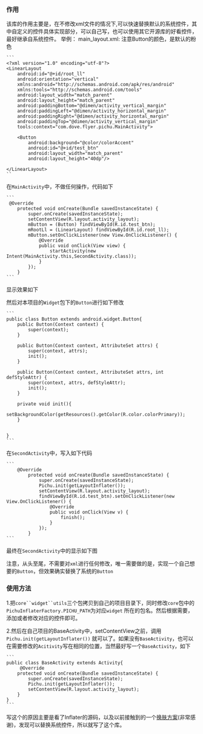 ### 作用
该库的作用主要是，在不修改xml文件的情况下,可以快速替换默认的系统控件，其中自定义的控件具体实现部分，可以自己写，也可以使用其它开源库的好看控件，最好继承自系统控件。
举例：
main_layout.xml: 注意Button的颜色，是默认的粉色
    
    ```
    <?xml version="1.0" encoding="utf-8"?>
    <LinearLayout
        android:id="@+id/root_ll"
        android:orientation="vertical"
        xmlns:android="http://schemas.android.com/apk/res/android"
        xmlns:tools="http://schemas.android.com/tools"
        android:layout_width="match_parent"
        android:layout_height="match_parent"
        android:paddingBottom="@dimen/activity_vertical_margin"
        android:paddingLeft="@dimen/activity_horizontal_margin"
        android:paddingRight="@dimen/activity_horizontal_margin"
        android:paddingTop="@dimen/activity_vertical_margin"
        tools:context="com.dove.flyer.pichu.MainActivity">
        
        <Button
            android:background="@color/colorAccent"
            android:id="@+id/test_btn"
            android:layout_width="match_parent"
            android:layout_height="40dp"/>
    
    </LinearLayout>
    ``

在`MainActivity`中，不做任何操作，代码如下

    ```
     @Override
        protected void onCreate(Bundle savedInstanceState) {
            super.onCreate(savedInstanceState);
            setContentView(R.layout.activity_layout);
            mButton = (Button) findViewById(R.id.test_btn);
            mRootLl = (LinearLayout) findViewById(R.id.root_ll);
            mButton.setOnClickListener(new View.OnClickListener() {
                @Override
                public void onClick(View view) {
                    startActivity(new Intent(MainActivity.this,SecondActivity.class));
                }
            });
        }
    ```

显示效果如下


然后对本项目的`Widget`包下的`Button`进行如下修改

    ```
    public class Button extends android.widget.Button{
        public Button(Context context) {
            super(context);
        }

        public Button(Context context, AttributeSet attrs) {
            super(context, attrs);
            init();
        }

        public Button(Context context, AttributeSet attrs, int defStyleAttr) {
            super(context, attrs, defStyleAttr);
            init();
        }

        private void init(){
            setBackgroundColor(getResources().getColor(R.color.colorPrimary));
        }

        
    }
    ```

在`SecondActivity`中，写入如下代码

    ```
        @Override
            protected void onCreate(Bundle savedInstanceState) {
                super.onCreate(savedInstanceState);
                Pichu.init(getLayoutInflater());
                setContentView(R.layout.activity_layout);
                findViewById(R.id.test_btn).setOnClickListener(new View.OnClickListener() {
                    @Override
                    public void onClick(View v) {
                        finish();
                    }
                });
            }
    ```

最终在`SecondActivity`中的显示如下图



注意，从头至尾，不需要对`xml`进行任何修改，唯一需要做的是，实现一个自己想要的`Button`，但效果确实替换了系统的`Button`
### 使用方法

1.把`core``widget``utils`三个包拷贝到自己的项目目录下，同时修改`core`包中的`PichuInflaterFactory.PICHU_PATH`为对应`widget`    所在的包名。然后根据需要，添加或者修改对应的控件即可。

2.然后在自己项目的BaseActivity中，setContentView之前，调用`Pichu.init(getLayoutInflater())` 就可以了。如果没有`BaseActivity`，也可以在需要修改的`Acitivity`写在相同的位置，当然最好写一个`BaseActivity`，如下
    
    ``` 
    public class BaseActivity extends Activity{
         @Override
        protected void onCreate(Bundle savedInstanceState) {
            super.onCreate(savedInstanceState);
            Pichu.init(getLayoutInflater());
            setContentView(R.layout.activity_layout);
        }
    }
    ```

写这个的原因主要是看了Inflater的源码，以及以前接触到的一个[换肤方案](https://github.com/fengjundev/Android-Skin-Loader)(非常感谢)，发现可以替换系统控件，所以就写了这个库。